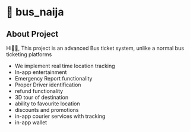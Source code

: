 # 🚖 bus_naija

## About Project
Hi👋🏾, This project is an advanced Bus ticket system, unlike a normal bus ticketing platforms 
* We implement real time location tracking
* In-app entertainment
* Emergency Report functionality
* Proper Driver identification
* refund functionality
* 3D tour of destination
* ability to favourite location
* discounts and promotions
* in-app courier services with tracking
* in-app wallet 
